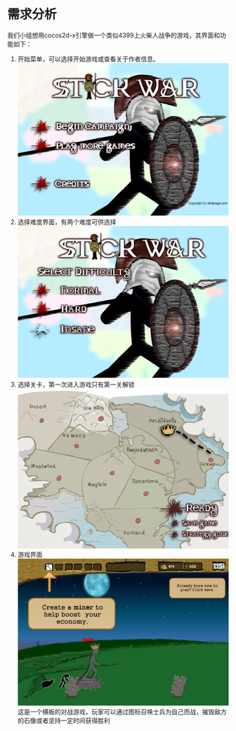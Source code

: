 # 需求分析

我们小组想用cocos2d-x引擎做一个类似4399上火柴人战争的游戏，其界面和功能如下：

1. 开始菜单，可以选择开始游戏或查看关于作者信息。
![stickwar1.png](https://github.com/Mozalic/StickWar/blob/master/doc/%E9%9C%80%E6%B1%82%E5%88%86%E6%9E%90/stickwar1.png)
2. 选择难度界面，有两个难度可供选择
![stickwar2.png](https://github.com/Mozalic/StickWar/blob/master/doc/%E9%9C%80%E6%B1%82%E5%88%86%E6%9E%90/stickwar2.png)
3. 选择关卡，第一次进入游戏只有第一关解锁
![stickwar3.png](https://github.com/Mozalic/StickWar/blob/master/doc/%E9%9C%80%E6%B1%82%E5%88%86%E6%9E%90/stickwar3.png)
4. 游戏界面
![stickwar4.png](https://github.com/Mozalic/StickWar/blob/master/doc/%E9%9C%80%E6%B1%82%E5%88%86%E6%9E%90/stickwar4.png)
这是一个横板的对战游戏，玩家可以通过图标召唤士兵为自己而战，摧毁敌方的石像或者坚持一定时间获得胜利
